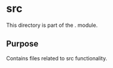 # src

This directory is part of the . module.

## Purpose

Contains files related to src functionality.
